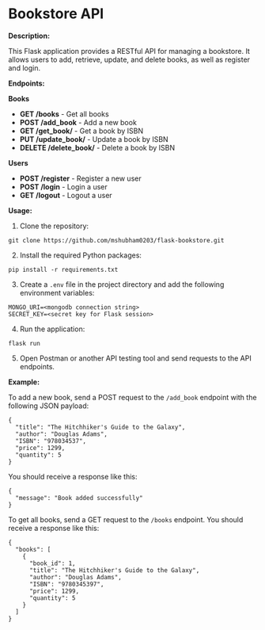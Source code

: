 # Bookstore API

**Description:**

This Flask application provides a RESTful API for managing a bookstore. It allows users to add, retrieve, update, and delete books, as well as register and login.

**Endpoints:**

**Books**

* **GET /books** - Get all books
* **POST /add_book** - Add a new book
* **GET /get_book/<isbn>** - Get a book by ISBN
* **PUT /update_book/<isbn>** - Update a book by ISBN
* **DELETE /delete_book/<isbn>** - Delete a book by ISBN

**Users**

* **POST /register** - Register a new user
* **POST /login** - Login a user
* **GET /logout** - Logout a user

**Usage:**

1. Clone the repository:

```
git clone https://github.com/mshubham0203/flask-bookstore.git
```

2. Install the required Python packages:

```
pip install -r requirements.txt
```

3. Create a `.env` file in the project directory and add the following environment variables:

```
MONGO_URI=<mongodb connection string>
SECRET_KEY=<secret key for Flask session>
```

4. Run the application:

```
flask run
```

5. Open Postman or another API testing tool and send requests to the API endpoints.

**Example:**

To add a new book, send a POST request to the `/add_book` endpoint with the following JSON payload:

```
{
  "title": "The Hitchhiker's Guide to the Galaxy",
  "author": "Douglas Adams",
  "ISBN": "978034537",
  "price": 1299,
  "quantity": 5
}
```

You should receive a response like this:

```
{
  "message": "Book added successfully"
}
```

To get all books, send a GET request to the `/books` endpoint. You should receive a response like this:

```
{
  "books": [
    {
      "book_id": 1,
      "title": "The Hitchhiker's Guide to the Galaxy",
      "author": "Douglas Adams",
      "ISBN": "9780345397",
      "price": 1299,
      "quantity": 5
    }
  ]
}
```

